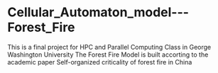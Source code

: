 # Cellular_Automaton_model---Forest_Fire
This is a final project for HPC and Parallel Computing Class in George Washington University 
     The Forest Fire Model is built accorting to the academic paper Self-organized criticality of forest fire in China
